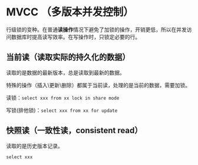 # MVCC （多版本并发控制）

行级锁的变种。在普通**读操作**情况下避免了加锁的操作，开销更低，所以在并发访问数据库时提高读写效率。在写操作时，只锁定必要的行。

## 当前读（读取实际的持久化的数据）

读取的是数据的最新版本，总是读取到最新的数据。

特殊的操作（插入\更新\删除）都属于当前读，处理的是当前的数据，需要加锁。

读锁：`select xxx from xx lock in share mode`

写锁(排他锁)：`select xxx from xx for update`

## 快照读（一致性读，consistent read）

读取的是历史版本记录。

`select xxx`
